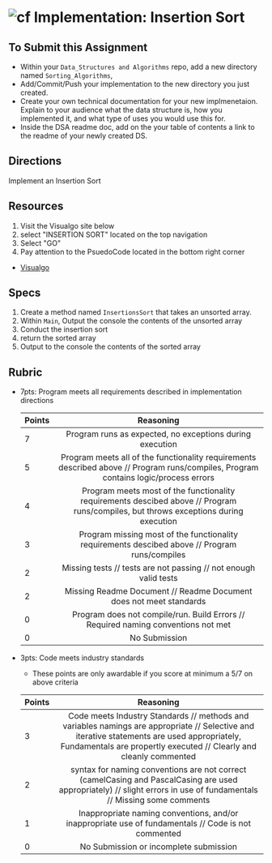 ![cf](http://i.imgur.com/7v5ASc8.png) Implementation: Insertion Sort
=====================================

## To Submit this Assignment

- Within your `Data_Structures and Algorithms` repo, add a new directory named `Sorting_Algorithms`, 
- Add/Commit/Push your implementation to the new directory you just created. 
- Create your own technical documentation for your new implmenetaion. Explain to your audience what the data structure is, how you implemented it, and what 
type of uses you would use this for. 
- Inside the DSA readme doc, add on the your table of contents a link to the readme of your newly created DS.  

## Directions

Implement an Insertion Sort

## Resources
1. Visit the Visualgo site below
1. select "INSERTION SORT" located on the top navigation
1. Select "GO"
1. Pay attention to the PsuedoCode located in the bottom right corner
- [Visualgo](https://visualgo.net/en/sorting)

## Specs
1. Create a method named `InsertionsSort` that takes an unsorted array. 
1. Within `Main`, Output the console the contents of the unsorted array
1. Conduct the insertion sort
1. return the sorted array
1. Output to the console the contents of the sorted array 

## Rubric
- 7pts: Program meets all requirements described in implementation directions

	Points  | Reasoning | 
	 ------------ | :-----------: | 
	7       | Program runs as expected, no exceptions during execution |
	5       | Program meets all of the  functionality requirements described above // Program runs/compiles, Program contains logic/process errors|
	4       | Program meets most of the functionality requirements descibed above // Program runs/compiles, but throws exceptions during execution |
	3       | Program missing most of the functionality requirements descibed above // Program runs/compiles |
	2       | Missing tests // tests are not passing // not enough valid tests |
	2       | Missing Readme Document // Readme Document does not meet standards |
	0       | Program does not compile/run. Build Errors // Required naming conventions not met |
	0       | No Submission |

- 3pts: Code meets industry standards
	- These points are only awardable if you score at minimum a 5/7 on above criteria

	Points  | Reasoning | 
	 ------------ | :-----------: | 
	3       | Code meets Industry Standards // methods and variables namings are appropriate // Selective and iterative statements are used appropriately, Fundamentals are propertly executed // Clearly and cleanly commented |
	2       | syntax for naming conventions are not correct (camelCasing and PascalCasing are used appropriately) // slight errors in use of fundamentals // Missing some comments |
	1       | Inappropriate naming conventions, and/or inappropriate use of fundamentals // Code is not commented  |
	0       | No Submission or incomplete submission |

